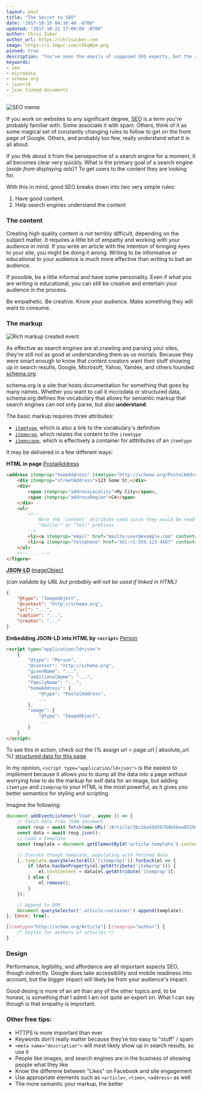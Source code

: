 ```yaml
---
layout: post
title: "The Secret to SEO"
date: "2017-10-19 04:30:48 -0700"
updated: "2017-10-21 17:06:00 -0700"
author: Chris Zuber
author_url: https://chriszuber.com
image: https://i.imgur.com/cFKqWym.png
pinned: true
description: "You've seen the emails of supposed SEO experts, but the secret to SEO is that there is no secret"
keywords:
- seo
- microdata
- schema.org
- json+ld
- json linked documents
---
```

![SEO meme](https://i.imgur.com/cFKqWym.png)

If you work on websites to any significant degree, <abbr title="Search Engine Optimizations">SEO</abbr>
is a term you're probably familiar with. Some associate it with spam. Others,
think of it as some magical set of constantly changing rules to follow to get on
the front page of Google. Others, and probably too few, really understand what it
is all about.

If you thik about it from the persepective of a search engine for a moment, it all
becomes clear very quickly. What is the primary goal of a search engine
(*aside from displaying ads*)? To get users to the content they are looking for.

With this in mind, good SEO breaks down into two very simple rules:
1. Have good content.
2. Help search engines understand the content

### The content
Creating high quality content is not terribly difficult, depending on the subject
matter. It requires a little bit of empathy and working with your audience in mind.
If you write an article with the intention of bringing eyes to your site, you might
be doing it wrong. Writing to be informative or educational to your audience is
much more effective than writing to bait an audience.

If possible, be a little informal and have some personality. Even if what you are
writing is educational, you can still be creative and entertain your audience in
the process.

Be empathetic. Be creative. Know your audience. Make something they will want
to consume.

### The markup
![Rich markup created event](https://i.imgur.com/hsVUFHO.png)

As effective as search engines are at crawling and parsing your sites, they're
still not as good at understanding them as us mortals. Because they were smart
enough to know that content creators want their stuff showing up in search results,
Google, Microsoft, Yahoo, Yandex, and others founded [schema.org](https://schema.org).

schema.org is a site that hosts documentation for something that goes by many names.
Whether you want to call it microdata or structured data, schema.org defines the
vocabulary that allows for semantic markup that search engines can not only parse,
but also **understand**.

The basic markup requires three attributes:
- [`itemtype`](https://developer.mozilla.org/en-US/docs/Web/HTML/Global_attributes/itemtype),
which is also a link to the vocabulary's definition
- [`itemprop`](https://developer.mozilla.org/en-US/docs/Web/HTML/Global_attributes/itemprop),
which relates the content to the `itemtype`
- [`itemscope`](https://developer.mozilla.org/en-US/docs/Web/HTML/Global_attributes/itemscope),
which is effectively a container for atttributes of an `itemtype`

It may be delivered in a few different ways:

**HTML in page** [PostalAddress](https://schema.org/PostalAddress)
```html
<address itemprop="homeAddress" itemtype="http://schema.org/PostalAddress" itemscope>
    <div itemprop="streetAddress">123 Some St.</div>
    <div>
        <span itemprop="addressLocality">My City</span>,
        <span itemprop="addressRegion">CA</span>
    </div>
    <ul>
        <!--
            Note the `content` attribute used since they would be read with the
            "mailto:" or "tel:" prefixes
        -->
        <li><a itemprop="email" href="mailto:user@example.com" content="user@example.com">user@example.com</li>
        <li><a itemprop="telephone" href="tel:+1-555-123-4567" content="+1-555-123-4567">(555) 123-4567</li>
    </ul>
    <!-- ... -->
</figure>
```

**<abbr title="JSON Linked Document">JSON-LD</abbr>** [ImageObject](https://schema.org/ImageObject)

*(can validate by URL but probably will not be used if linked in HTML)*
```json
{
    "@type": "ImageObject",
    "@context": "http://schema.org",
    "url": "...",
    "caption": "...",
    "creator": "..."
}
```

**Embedding JSON-LD into HTML by `<script>`** [Person](https://schema.org/Person)
```html
<script type="application/ld+json">
    {
        "@type": "Person",
        "@context": "http://schema.org",
        "givenName": "...",
        "additionalName": "...",
        "familyName": "...",
        "homeAddress": {
            "@type": "PostalAddress",
            ...
        },
        "image": {
            "@type": "ImageObject",
            ...
        }
    }
</script>
```

To see this in action, check out the
{% assign url = page.url | absolute_url %}
[structured data for this page](https://search.google.com/structured-data/testing-tool#url=https%3A%2F%2Fshgysk8zer0.github.io%2Fposts%2F2017%2F10%2F19%2Fthe-secret-to-seo%2F)

In my opinion, `<script type="application/ld+json">` is the easiest to implement
because it allows you to dump all the data into a page without worrying how to
do the markup for exif data for an image, but adding `itemtype` and `itemprop`
to your HTML is the most powerful, as it gives you better semantics for styling
and scripting.

Imagine the following:

```javascript
document.addEventListener('load', async () => {
    // Fetch data from JSON document
    const resp = await fetch(new URL('/Article/3bc34a45d26784b5bea8529db533ae84', location.origin));
    const data = await resp.json();
    // Load a template
    const template = document.getElementById('article-template').content.cloneNode(true);

    // Iterate though template, populating with fetched data
    [..template.querySelectorAll('[itemprop]')].forEach(el => {
        if (data.hasOwnProperty(el.getAttribute('itemprop'))) {
            el.textContent = data[el.getAttribute('itemprop')];
        } else {
            el.remove();
        }
    });

    // Append to DOM
    document.querySelector('.article-container').append(template);
}, {once: true);
```

```css
[itemtype="http://schem.org/Article"] [itemprop="author"] {
    /* Styles for authors of articles */
}
```

### Design
Performance, legibility, and affordance are all important aspects SEO, though
indirectly. Google does take accessibility and mobile readiness into account,
but the bigger impact will likely be from your audience's impact.

Good desing is more of an art than any of the other topics and, to be honest, is
something that I admit I am not quite an expert on. What I can say though is that
empathy is important.

### Other free tips:
- HTTPS is more important than ever
- Keywords don't really matter because they're too easy to "stuff" / spam
- `<meta name="description">` will most likely show up in search results, so use it
- People like images, and search engines are in the business of showing people
what they like
- Know the differene between "Likes" on Facebook and site engagement
- Use appropriate elements such as `<article>`, `<time>`, `<address>` as well
- The more semantic your markup, the better
